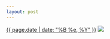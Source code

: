 ```yaml
---
layout: post
---
```


<p>
  <time><a href="/498">{{ page.date | date: "%B %e, %Y" }}</a></time>
  <a href="/498"><img src="{{ site.assets_url }}/498-640.jpg" srcset="{{ site.assets_url }}/498-1280.jpg 1280w, {{ site.assets_url }}/498-960.jpg 960w, {{ site.assets_url }}/498-640.jpg 640w, {{ site.assets_url }}/498-320.jpg 320w" sizes="(min-width: 700px) 50vw, calc(100vw - 2rem)" /></a>
</p>
